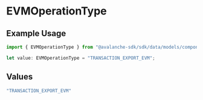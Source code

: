 # EVMOperationType

## Example Usage

```typescript
import { EVMOperationType } from "@avalanche-sdk/sdk/data/models/components";

let value: EVMOperationType = "TRANSACTION_EXPORT_EVM";
```

## Values

```typescript
"TRANSACTION_EXPORT_EVM"
```